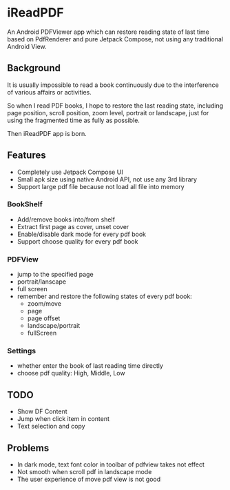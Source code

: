 # iReadPDF
An Android PDFViewer app which can restore reading state of last time based on PdfRenderer and pure Jetpack Compose, not using any traditional Android View. 

## Background
It is usually impossible to read a book continuously due to the interference of various affairs or activities. 

So when I read PDF books, I hope to restore the last reading state, including page position, scroll position,  zoom level, portrait or landscape, just for using the fragmented time as fully as possible. 

Then iReadPDF app is born.

## Features
- Completely use Jetpack Compose UI
- Small apk size using native Android API, not use any 3rd library
- Support large pdf file because not load all file into memory


### BookShelf
- Add/remove books into/from shelf
- Extract first page as cover, unset cover
- Enable/disable dark mode for every pdf book
- Support choose quality for every pdf book

### PDFView
- jump to the specified page
- portrait/lanscape
- full screen
- remember and restore the following states of every pdf book:
  - zoom/move
  - page
  - page offset
  - landscape/portrait
  - fullScreen


### Settings
- whether enter the book of last reading time directly
- choose pdf quality: High, Middle, Low

## TODO
- Show DF Content
- Jump when click item in content
- Text selection and copy


## Problems
- In dark mode, text font color in toolbar of pdfview takes not effect
- Not smooth when scroll pdf in landscape mode
- The user experience of move pdf view is not good